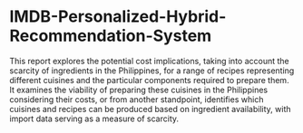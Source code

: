 # IMDB-Personalized-Hybrid-Recommendation-System
 This report explores the potential cost implications, taking into account the scarcity of ingredients in the Philippines, for a range of recipes representing different cuisines and the particular components required to prepare them. It examines the viability of preparing these cuisines in the Philippines considering their costs, or from another standpoint, identifies which cuisines and recipes can be produced based on ingredient availability, with import data serving as a measure of scarcity. 
